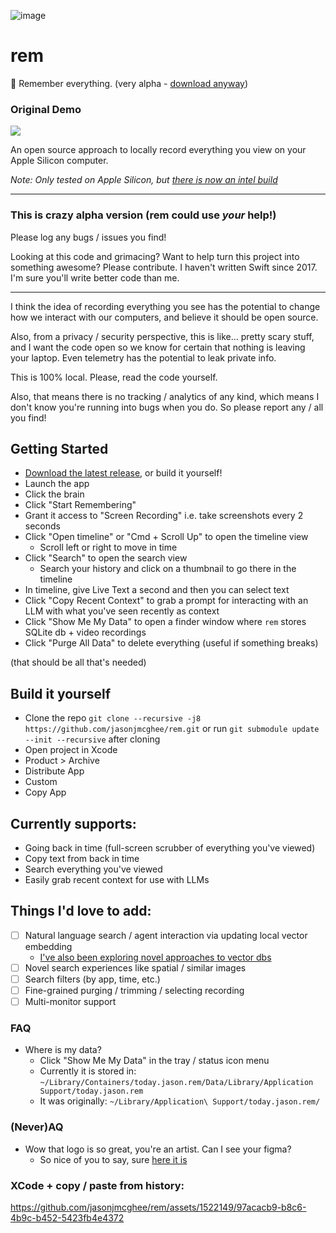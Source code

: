 ![image](https://github.com/jasonjmcghee/rem/assets/1522149/bc7368dc-90b5-42a3-abba-9d365b368ddb)

# rem

🧠 Remember everything. (very alpha - [download anyway](https://github.com/jasonjmcghee/rem/releases))

### Original Demo
<a href="https://www.loom.com/share/091a48b318f04f22bdada62716298948">
  <img style="max-width:300px;" src="https://cdn.loom.com/sessions/thumbnails/091a48b318f04f22bdada62716298948-with-play.gif">
</a>

An open source approach to locally record everything you view on your Apple Silicon computer.

_Note: Only tested on Apple Silicon, but [there is now an intel build](https://github.com/jasonjmcghee/rem/releases/download/v0.1.11/rem-0.1.11-intel.dmg)_

---

### This is crazy alpha version (rem could use _your_ help!)

Please log any bugs / issues you find!

Looking at this code and grimacing? Want to help turn this project into something awesome? Please contribute. I haven't written Swift since 2017. I'm sure you'll write better code than me.

---

I think the idea of recording everything you see has the potential to change how we interact
with our computers, and believe it should be open source.

Also, from a privacy / security perspective, this is like... pretty scary stuff, and I want the code open
so we know for certain that nothing is leaving your laptop. Even telemetry has the potential to
leak private info.

This is 100% local. Please, read the code yourself.

Also, that means there is no tracking / analytics of any kind, which means I don't know you're running into bugs when you do. So please report any / all you find!

## Getting Started

- [Download the latest release](https://github.com/jasonjmcghee/rem/releases), or build it yourself!
- Launch the app
- Click the brain
- Click "Start Remembering"
- Grant it access to "Screen Recording" i.e. take screenshots every 2 seconds
- Click "Open timeline" or "Cmd + Scroll Up" to open the timeline view
    - Scroll left or right to move in time
- Click "Search" to open the search view
    - Search your history and click on a thumbnail to go there in the timeline
- In timeline, give Live Text a second and then you can select text
- Click "Copy Recent Context" to grab a prompt for interacting with an LLM with what you've seen recently as context
- Click "Show Me My Data" to open a finder window where `rem` stores SQLite db + video recordings
- Click "Purge All Data" to delete everything (useful if something breaks)

(that should be all that's needed)

## Build it yourself

- Clone the repo `git clone --recursive -j8 https://github.com/jasonjmcghee/rem.git` or run `git submodule update --init --recursive` after cloning
- Open project in Xcode
- Product > Archive
- Distribute App
- Custom
- Copy App

## Currently supports:
- Going back in time (full-screen scrubber of everything you've viewed)
- Copy text from back in time
- Search everything you've viewed
- Easily grab recent context for use with LLMs

## Things I'd love to add:
- [ ] Natural language search / agent interaction via updating local vector embedding
    - [I've also been exploring novel approaches to vector dbs](https://github.com/jasonjmcghee/portable-hnsw)
- [ ] Novel search experiences like spatial / similar images
- [ ] Search filters (by app, time, etc.)
- [ ] Fine-grained purging / trimming / selecting recording
- [ ] Multi-monitor support

### FAQ
- Where is my data?
    - Click "Show Me My Data" in the tray / status icon menu
    - Currently it is stored in: `~/Library/Containers/today.jason.rem/Data/Library/Application Support/today.jason.rem`
    - It was originally: `~/Library/Application\ Support/today.jason.rem/`

### (Never)AQ
- Wow that logo is so great, you're an artist. Can I see your figma?
    - So nice of you to say, sure [here it is](https://www.figma.com/file/Rr2vUXjsRb9SJMssQbEllA/rem-icons?type=design&node-id=0%3A1&mode=design&t=QhtJ7L1z4rIXTG4M-1)

### XCode + copy / paste from history:

https://github.com/jasonjmcghee/rem/assets/1522149/97acacb9-b8c6-4b9c-b452-5423fb4e4372
